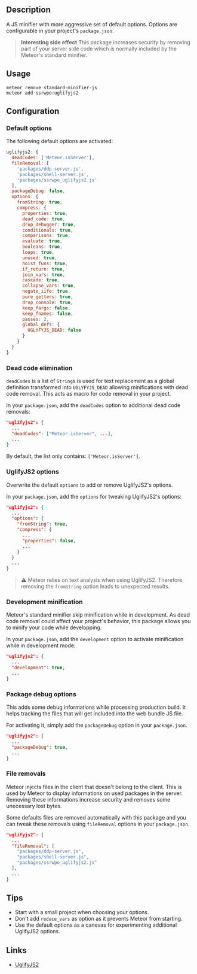 ## Description
A JS minifier with more aggressive set of default options. Options are configurable
in your project's `package.json`.

> **Interesting side effect** This package increases security by removing part of
your server side code which is normally included by the Meteor's standard minifier.

## Usage
```
meteor remove standard-minifier-js
meteor add ssrwpo:uglifyjs2
```

## Configuration
### Default options
The following default options are activated:
```js
uglifyjs2: {
  deadCodes: ['Meteor.isServer'],
  fileRemoval: [
    'packages/ddp-server.js',
    'packages/shell-server.js',
    'packages/ssrwpo_uglifyjs2.js'
  ],
  packageDebug: false,
  options: {
    fromString: true,
    compress: {
      properties: true,
      dead_code: true,
      drop_debugger: true,
      conditionals: true,
      comparisons: true,
      evaluate: true,
      booleans: true,
      loops: true,
      unused: true,
      hoist_funs: true,
      if_return: true,
      join_vars: true,
      cascade: true,
      collapse_vars: true,
      negate_iife: true,
      pure_getters: true,
      drop_console: true,
      keep_fargs: false,
      keep_fnames: false,
      passes: 2,
      global_defs: {
        UGLYFYJS_DEAD: false
      }
    }
  }
}
```

### Dead code elimination
`deadCodes` is a list of `String`s is used for text replacement as a global definition
transformed into `UGLYFYJS_DEAD` allowing minifications with dead code removal.
This acts as macro for code removal in your project.

In your `package.json`, add the `deadCodes` option to additional dead code removals:
```json
"uglifyjs2": {
  ...
  "deadCodes": ["Meteor.isServer", ...],
  ...
}
```

By default, the list only contains: `['Meteor.isServer']`.

### UglifyJS2 options
Overwrite the default `options` to add or remove UglifyJS2's options.

In your `package.json`, add the `options` for tweaking UglifyJS2's options:
```json
"uglifyjs2": {
  ...
  "options": {
    "fromString": true,
    "compress": {
      ...
      "properties": false,
      ...
    }
  }
  ...
}
```

> :warning: Meteor relies on text analysis when using UglifyJS2. Therefore,
  removing the `fromString` option leads to unexpected results.

### Development minification
Meteor's standard minifier skip minification while in development. As dead code
removal could affect your project's behavior, this package allows you to minify
your code while developping.

In your `package.json`, add the `development` option to activate minification
while in development mode:
```json
"uglifyjs2": {
  ...
  "development": true,
  ...
}
```

### Package debug options
This adds some debug informations while processing production build. It helps
tracking the files that will get included into the web bundle JS file.

For activating it, simply add the `packageDebug` option in your `package.json`.
```json
"uglifyjs2": {
  ...
  "packageDebug": true,
  ...
}
```

### File removals
Meteor injects files in the client that doesn't belong to the client. This is
used by Meteor to display informations on used packages in the server. Removing
these informations increase security and removes some unecessary lost bytes.

Some defaults files are removed automatically with this package and you can
tweak these removals using `fileRemoval` options in your `package.json`.
```json
"uglifyjs2": {
  ...
  "fileRemoval": [
    "packages/ddp-server.js",
    "packages/shell-server.js",
    "packages/ssrwpo_uglifyjs2.js"
  ],
  ...
}
```

## Tips
* Start with a small project when choosing your options.
* Don't add `reduce_vars` as option as it prevents Meteor from starting.
* Use the default options as a canevas for experimenting additional UglifyJS2 options.

## Links
* [UglifyJS2](https://github.com/mishoo/UglifyJS2)
